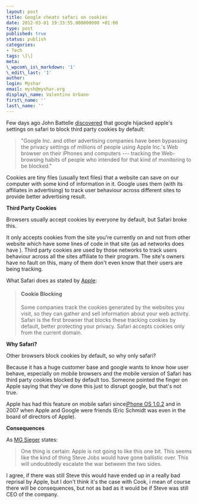 ```yaml
---
layout: post
title: Google cheats safari on cookies
date: 2012-03-01 19:33:55.000000000 +01:00
type: post
published: true
status: publish
categories:
- Tech
tags: \[\]
meta:
\_wpcom\_is\_markdown: '1'
\_edit\_last: '1'
author:
login: Myshar
email: mysh@myshar.org
display\_name: Valentino Urbano
first\_name: ''
last\_name: ''
---
```


Few days ago John Battelle [discovered][0] that google hijacked apple's settings on safari to block third party cookies by default:

> "Google Inc. and other advertising companies have been bypassing the privacy settings of millions of people using Apple Inc.'s Web browser on their iPhones and computers --- tracking the Web-browsing habits of people who intended for that kind of monitoring to be blocked."

Cookies are tiny files (usually text files)  that a website can save on our computer with some kind of information in it. Google uses them (with its affiliates in advertising) to track user behaviour across different sites to provide better advertising result.

**Third Party Cookies**

Browsers usually accept cookies by everyone by default, but Safari broke this.

It only accepts cookies from the site you're currently on and not from other website which have some lines of code in that site (as ad networks does have ). Third party cookies are used by those networks to track users behaviour across all the sites affiliate to their program. The site's owners have no fault on this, many of them don't even know that their users are being tracking.

What Safari does as stated by [Apple][1]:

> #### Cookie Blocking
> 
> Some companies track the cookies generated by the websites you visit, so they can gather and sell information about your web activity. Safari is the first browser that blocks these tracking cookies by default, better protecting your privacy. Safari accepts cookies only from the current domain.

**Why Safari?**

Other browsers block cookies by default, so why only safari?

Because it has a huge customer base and google wants to know how user behave, especially on mobile browsers and the mobile version of Safari has third party cookies blocked by default too. Someone pointed the finger on Apple saying that they've done this just to disrupt google, but that's not true.

Apple has had this feature on mobile safari since[iPhone OS 1.0.2][2] and in 2007 when Apple and Google were friends (Eric Schmidt was even in the board of directors of Apple).

**Consequences**

As [MG Sieger][3] states:

> One thing is certain: Apple is not going to like this one bit. This seems like the kind of thing Steve Jobs would have gone ballistic over. This will undoubtedly escalate the war between the two sides.

I agree, if there was still Steve this would have ended up in a really bad reprisal by Apple, but I don't think it's the case with Cook, i mean of course there will be consequences, but not as bad as it would be if Steve was still CEO of the company.



[0]: http://battellemedia.com/archives/2012/02/a-sad-state-of-internet-affairs-the-journal-on-google-apple-and-privacy.php
[1]: http://web.archive.org/web/20131206023857/http://www.apple.com:80/uk/safari/features.html
[2]: http://www.ilounge.com/index.php/articles/comments/whats-changed-iphone-102-versus-111/
[3]: http://parislemon.com/post/17756699907/google-tracked-iphones-bypassing-apple-browser-privacy